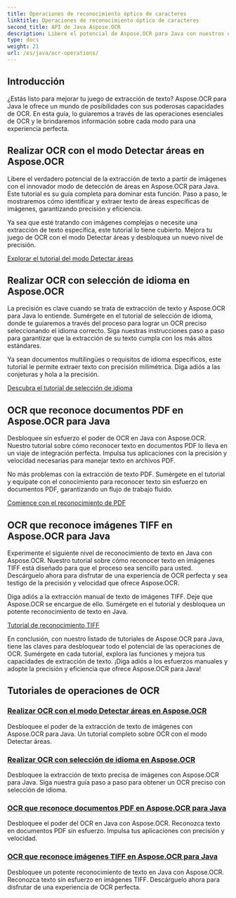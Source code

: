 ```yaml
---
title: Operaciones de reconocimiento óptico de caracteres
linktitle: Operaciones de reconocimiento óptico de caracteres
second_title: API de Java Aspose.OCR
description: Libere el potencial de Aspose.OCR para Java con nuestros completos tutoriales de OCR. ¡Aprenda el modo de detección de áreas, la selección de idioma y el reconocimiento de PDF y TIFF en solo unos pocos pasos!
type: docs
weight: 21
url: /es/java/ocr-operations/
---
```

## Introducción

¿Estás listo para mejorar tu juego de extracción de texto? Aspose.OCR para Java le ofrece un mundo de posibilidades con sus poderosas capacidades de OCR. En esta guía, lo guiaremos a través de las operaciones esenciales de OCR y le brindaremos información sobre cada modo para una experiencia perfecta.

## Realizar OCR con el modo Detectar áreas en Aspose.OCR

Libere el verdadero potencial de la extracción de texto a partir de imágenes con el innovador modo de detección de áreas en Aspose.OCR para Java. Este tutorial es su guía completa para dominar esta función. Paso a paso, le mostraremos cómo identificar y extraer texto de áreas específicas de imágenes, garantizando precisión y eficiencia.

Ya sea que esté tratando con imágenes complejas o necesite una extracción de texto específica, este tutorial lo tiene cubierto. Mejora tu juego de OCR con el modo Detectar áreas y desbloquea un nuevo nivel de precisión.

[Explorar el tutorial del modo Detectar áreas](./perform-ocr-detect-areas-mode/)

## Realizar OCR con selección de idioma en Aspose.OCR

La precisión es clave cuando se trata de extracción de texto y Aspose.OCR para Java lo entiende. Sumérgete en el tutorial de selección de idioma, donde te guiaremos a través del proceso para lograr un OCR preciso seleccionando el idioma correcto. Siga nuestras instrucciones paso a paso para garantizar que la extracción de su texto cumpla con los más altos estándares.

Ya sean documentos multilingües o requisitos de idioma específicos, este tutorial le permite extraer texto con precisión milimétrica. Diga adiós a las conjeturas y hola a la precisión.

[Descubra el tutorial de selección de idioma](./perform-ocr-language-selection/)

## OCR que reconoce documentos PDF en Aspose.OCR para Java

Desbloquee sin esfuerzo el poder de OCR en Java con Aspose.OCR. Nuestro tutorial sobre cómo reconocer texto en documentos PDF lo lleva en un viaje de integración perfecta. Impulsa tus aplicaciones con la precisión y velocidad necesarias para manejar texto en archivos PDF.

No más problemas con la extracción de texto PDF. Sumérgete en el tutorial y equípate con el conocimiento para reconocer texto sin esfuerzo en documentos PDF, garantizando un flujo de trabajo fluido.

[Comience con el reconocimiento de PDF](./recognize-pdf/)

## OCR que reconoce imágenes TIFF en Aspose.OCR para Java

Experimente el siguiente nivel de reconocimiento de texto en Java con Aspose.OCR. Nuestro tutorial sobre cómo reconocer texto en imágenes TIFF está diseñado para que el proceso sea sencillo para usted. Descárguelo ahora para disfrutar de una experiencia de OCR perfecta y sea testigo de la precisión y velocidad que ofrece Aspose.OCR.

Diga adiós a la extracción manual de texto de imágenes TIFF. Deje que Aspose.OCR se encargue de ello. Sumérgete en el tutorial y desbloquea un potente reconocimiento de texto en Java.

[Tutorial de reconocimiento TIFF](./recognize-tiff/)

En conclusión, con nuestro listado de tutoriales de Aspose.OCR para Java, tiene las claves para desbloquear todo el potencial de las operaciones de OCR. Sumérgete en cada tutorial, explora las funciones y mejora tus capacidades de extracción de texto. ¡Diga adiós a los esfuerzos manuales y adopte la precisión y eficiencia que ofrece Aspose.OCR para Java!
## Tutoriales de operaciones de OCR
### [Realizar OCR con el modo Detectar áreas en Aspose.OCR](./perform-ocr-detect-areas-mode/)
Desbloquee el poder de la extracción de texto de imágenes con Aspose.OCR para Java. Un tutorial completo sobre OCR con el modo Detectar áreas.
### [Realizar OCR con selección de idioma en Aspose.OCR](./perform-ocr-language-selection/)
Desbloquee la extracción de texto precisa de imágenes con Aspose.OCR para Java. Siga nuestra guía paso a paso para obtener un OCR preciso con selección de idioma.
### [OCR que reconoce documentos PDF en Aspose.OCR para Java](./recognize-pdf/)
Desbloquee el poder del OCR en Java con Aspose.OCR. Reconozca texto en documentos PDF sin esfuerzo. Impulsa tus aplicaciones con precisión y velocidad.
### [OCR que reconoce imágenes TIFF en Aspose.OCR para Java](./recognize-tiff/)
Desbloquee un potente reconocimiento de texto en Java con Aspose.OCR. Reconozca texto sin esfuerzo en imágenes TIFF. Descárguelo ahora para disfrutar de una experiencia de OCR perfecta.